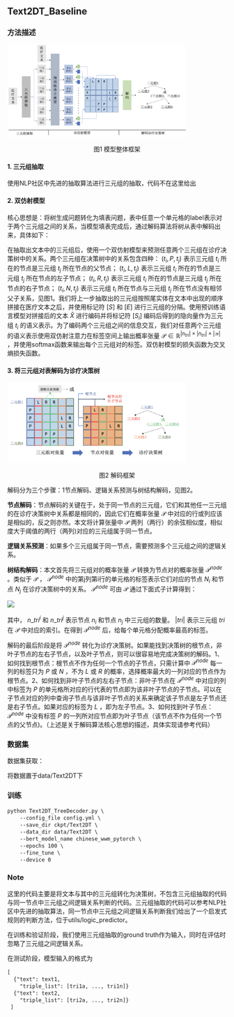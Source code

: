 ## Text2DT_Baseline

### 方法描述

<img src="image/frame.png" style="zoom:40%;" />

<p align="center"> 图1 模型整体框架 </p>

#### 1. 三元组抽取

使用NLP社区中先进的抽取算法进行三元组的抽取，代码不在这里给出

#### 2. 双仿射模型

核心思想是：将树生成问题转化为填表问题，表中任意一个单元格的label表示对于两个三元组之间的关系，当模型填表完成后，通过解码算法将树从表中解码出来，具体如下：

在抽取出文本中的三元组后，使用一个双仿射模型来预测任意两个三元组在诊疗决策树中的关系。两个三元组在决策树中的关系包含四种： $(t_i,P,t_j)$ 表示三元组 $t_i$ 所在的节点是三元组 $t_j$ 所在节点的父节点； $(t_i,L,t_j)$ 表示三元组 $t_i$ 所在的节点是三元组 $t_j$ 所在节点的左子节点； $(t_i,R,t_j)$ 表示三元组 $t_i$ 所在的节点是三元组 $t_j$ 所在节点的右子节点； $(t_i,N,t_j)$ 表示三元组 $t_i$ 所在节点与三元组 $t_j$ 所在节点没有相邻父子关系，见图1。我们将上一步抽取出的三元组按照尾实体在文本中出现的顺序拼接在医疗文本之后，并使用标记符  $[S]$ 和 $[E]$  进行三元组的分隔。使用预训练语言模型对拼接后的文本 $\hat{X}$ 进行编码并将标记符 $[S_i]$ 编码后得到的隐向量作为三元组 $t_i$ 的语义表示。为了编码两个三元组之间的信息交互，我们对任意两个三元组的语义表示使用双仿射注意力在标签空间上输出概率张量 $\mathcal{P} \in \mathbb{R}^{|n_{tri}| \times|n_{tri}| \times|\mathcal{Y}|}$ ，并使用softmax函数来输出每个三元组对的标签。双仿射模型的损失函数为交叉熵损失函数。

#### 3. 将三元组对表解码为诊疗决策树

<img src="image/decoder.png" style="zoom:40%;" />

<p align="center"> 图2 解码框架 </p>

解码分为三个步骤：1节点解码、逻辑关系预测与树结构解码，见图2。

 __节点解码__：节点解码的关键在于，处于同一节点的三元组，它们和其他任一三元组的在诊疗决策树中关系都是相同的，因此它们在概率张量 $\mathcal{P}$ 中对应的行或列应该是相似的，反之则亦然。本文将计算张量中 $\mathcal{P}$ 两列（两行）的余弦相似度，相似度大于阈值的两行（两列)对应的三元组属于同一节点。

 __逻辑关系预测__：如果多个三元组属于同一节点，需要预测多个三元组之间的逻辑关系。

 __树结构解码__：本文首先将三元组对的概率张量 $\mathcal{P}$ 转换为节点对的概率张量 $\mathcal{P}^{node}$ 。类似于 $\mathcal{P}$ ， $\mathcal{P}^{node}$ 中的第j列第i行的单元格的标签表示它们对应的节点 $N_i$ 和节点 $N_j$ 在诊疗决策树中的关系。 $\mathcal{P}^{node}$ 可由 $\mathcal{P}$ 通过下面式子计算得到：
 
 <img src="https://raw.githubusercontent.com/xttxECNU/Text2DT_Baseline/main/image/formula.png"  width="500px" /> 
 
其中， $n\_{tri}^{i}$ 和 $n\_{tri}^{j}$ 表示节点 $n_i$ 和节点 $n_j$ 中三元组的数量。 $|tri|$ 表示三元组 $tri$  在 $\mathcal{P}$ 中对应的索引。在得到 $\mathcal{P}^{node}$ 后，给每个单元格分配概率最高的标签。

解码的最后阶段是将 $\mathcal{P}^{node}$ 转化为诊疗决策树。如果能找到决策树的根节点，非叶子节点的左右子节点，以及叶子节点，则可以很容易地完成决策树的解码。1、如何找到根节点：根节点不作为任何一个节点的子节点，只需计算中 $\mathcal{P}^{node}$ 每一列的标签只为 $P$ 或 $N$ ，不为 $L$ 或 $R$ 的概率，选择概率最大的一列对应的节点作为根节点。2、如何找到非叶子节点的左右子节点：非叶子节点在 $\mathcal{P}^{node}$ 中对应的列中标签为 $P$ 的单元格所对应的行代表的节点即为该非叶子节点的子节点。可以在子节点对应的列中查询子节点与该非叶子节点的关系来确定该子节点是左子节点还是右子节点。如果对应的标签为 $L$ ，即为左子节点。3、如何找到叶子节点： $\mathcal{P}^{node}$ 中没有标签 $P$ 的一列所对应节点即为叶子节点（该节点不作为任何一个节点的父节点)。（上述是关于解码算法核心思想的描述，具体实现请参考代码）

### 数据集

数据集获取：

将数据置于data/Text2DT下

### 训练

```
python Text2DT_TreeDecoder.py \
    --config_file config.yml \
    --save_dir ckpt/Text2DT \
    --data_dir data/Text2DT \
    --bert_model_name chinese_wwm_pytorch \
    --epochs 100 \
    --fine_tune \
    --device 0
```

### Note

这里的代码主要是将文本与其中的三元组转化为决策树，不包含三元组抽取的代码与同一节点中三元组之间逻辑关系判断的代码。三元组抽取的代码可以参考NLP社区中先进的抽取算法，同一节点中三元组之间逻辑关系判断我们给出了一个启发式规则的判断方法，位于utils/logic_predictor。

在训练和验证阶段，我们使用三元组抽取的ground truth作为输入，同时在评估时忽略了三元组之间逻辑关系。

在测试阶段，模型输入的格式为

```
[
  {"text": text1,
    "triple_list": [tri1a, ..., tri1n]}
  {"text": text2,
    "triple_list": [tri2a, ..., tri2n]}
 ]
```

